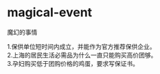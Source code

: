 # magical-event
魔幻的事情

1.保供单位短时间内成立，并能作为官方推荐保供企业。  
2.上海的居民生活必需品为什么一直只能购买高价团够。  
3.孕妇购买低于团购价格的鸡蛋，要求写保证书。  
